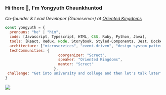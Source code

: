 ### Hi there 👋, I'm Yongyuth Chaunkhuntod

<p><em>Co-founder & Lead Developer (Gameserver) at <a href="https://web.oriented.in.th">Oriented Kingdoms</a></em></p>

```javascript
const yongyuth = {
  pronouns: "he" | "him",
  code: [Javascript, Typescript, HTML, CSS, Ruby, Python, Java],
  tools: [React, Redux, Node, Storybook, Styled-Components, Jest, Docker],
  architecture: ["microservices", "event-driven", "design system pattern"],
  techCommunities: {
                        coorganizer: "Screct",
                        speaker: "Oriented Kingdoms",
                        mentor: "Screct"
                      },
 challenge: "Get into university and college and then let's talk later"
}
```
<img src="https://i.pinimg.com/originals/11/0e/7c/110e7c1e1c8c8953e787b56fdff866ed.gif">
